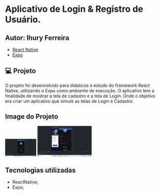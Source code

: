 # Aplicativo de Login & Registro de Usuário.

## Autor: Ihury Ferreira

-   [React Native](https://reactnative.dev/)
-   [Expo](https://expo.io/learn)

## 💻 Projeto

O projeto foi desenvolvido para didaticos
e estudo do framework React Native, utilizando o Expo como ambiente de execução. O aplicativo tem a finalidade de mostrar a tela de cadastro e a tela de Login.
Onde o objetivo era criar um aplicativo que simule as telas de Login e Cadastro.

## Image do Projeto

<img src="./assets/logar.jpg" width=20% height=auto> <img src="./assets/cadastro.jpg" width=35% height=auto><br/>

## Tecnologias utilizadas

-   ReactNative;
-   Expo;

